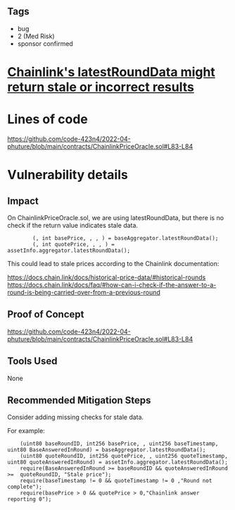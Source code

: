 ## Tags

- bug
- 2 (Med Risk)
- sponsor confirmed

# [Chainlink's latestRoundData might return stale or incorrect results](https://github.com/code-423n4/2022-04-phuture-findings/issues/1) 

# Lines of code

https://github.com/code-423n4/2022-04-phuture/blob/main/contracts/ChainlinkPriceOracle.sol#L83-L84


# Vulnerability details

## Impact
On ChainlinkPriceOracle.sol, we are using latestRoundData, but there is no check if the return value indicates stale data.
```
        (, int basePrice, , , ) = baseAggregator.latestRoundData();
        (, int quotePrice, , , ) = assetInfo.aggregator.latestRoundData();
```
This could lead to stale prices according to the Chainlink documentation:

https://docs.chain.link/docs/historical-price-data/#historical-rounds
https://docs.chain.link/docs/faq/#how-can-i-check-if-the-answer-to-a-round-is-being-carried-over-from-a-previous-round
## Proof of Concept
https://github.com/code-423n4/2022-04-phuture/blob/main/contracts/ChainlinkPriceOracle.sol#L83-L84
## Tools Used
None
## Recommended Mitigation Steps
Consider adding missing checks for stale data.

For example:
```
    (uint80 baseRoundID, int256 basePrice, , uint256 baseTimestamp, uint80 BaseAnsweredInRound) = baseAggregator.latestRoundData();
    (uint80 quoteRoundID, int256 quotePrice, , uint256 quoteTimestamp, uint80 quoteAnsweredInRound) = assetInfo.aggregator.latestRoundData();
    require(BaseAnsweredInRound >= baseRoundID && quoteAnsweredInRound >=  quoteRoundID, "Stale price");
    require(baseTimestamp != 0 && quoteTimestamp != 0 ,"Round not complete");
    require(basePrice > 0 && quotePrice > 0,"Chainlink answer reporting 0");
```

